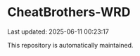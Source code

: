 # CheatBrothers-WRD

Last updated: 2025-06-11 00:23:17

This repository is automatically maintained.
